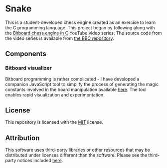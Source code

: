 # Snake
This is a student-developed chess engine created as an exercise to learn the C
programming language. This project began by following along with the
[Bitboard chess engine in C](https://youtu.be/QUNP-UjujBM) YouTube video
series. The source code from the video series is available from
[the BBC repository](https://github.com/maksimKorzh/bbc).
## Components
### Bitboard visualizer
Bitboard programming is rather complicated - I have developed a companion
JavaScript tool to simplify the process of generating the magic constants
involved in the board manipulation available
[here](https://ishanpranav.github.io/snake-chess/). The tool enables rapid
visualization and experimentation. 
## License
This repository is licensed with the [MIT](LICENSE.txt) license.
## Attribution
This software uses third-party libraries or other resources that may be
distributed under licenses different than the software. Please see the third-
party notices included [here](THIRD-PARTY-NOTICES.md).
